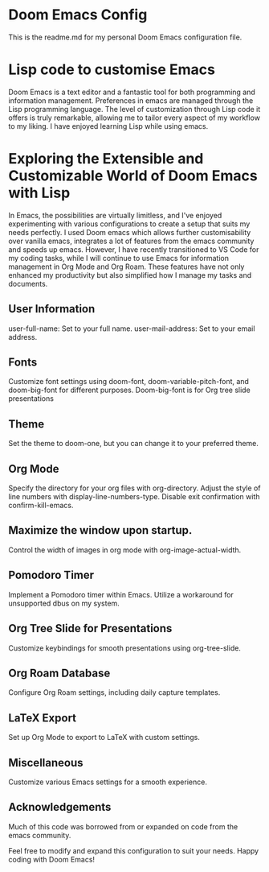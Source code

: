 # Doom Emacs Config
This is the readme.md for my personal Doom Emacs configuration file. 

# Lisp code to customise Emacs 
Doom Emacs is a text editor and a fantastic tool for both programming and information management. Preferences in emacs are managed through the Lisp programming language. The level of customization through Lisp code it offers is truly remarkable, allowing me to tailor every aspect of my workflow to my liking. I have enjoyed learning Lisp while using emacs.

# Exploring the Extensible and Customizable World of Doom Emacs with Lisp
In Emacs, the possibilities are virtually limitless, and I've enjoyed experimenting with various configurations to create a setup that suits my needs perfectly. I used Doom emacs which allows further customisability over vanilla emacs, integrates a lot of features from the emacs community and speeds up emacs. However, I have recently transitioned to VS Code for my coding tasks, while I will continue to use Emacs for information management in Org Mode and Org Roam. These features have not only enhanced my productivity but also simplified how I manage my tasks and documents.

## User Information
user-full-name: Set to your full name.
user-mail-address: Set to your email address.

## Fonts
Customize font settings using doom-font, doom-variable-pitch-font, and doom-big-font for different purposes.
Doom-big-font is for Org tree slide presentations 

## Theme
Set the theme to doom-one, but you can change it to your preferred theme.

## Org Mode
Specify the directory for your org files with org-directory.
Adjust the style of line numbers with display-line-numbers-type.
Disable exit confirmation with confirm-kill-emacs.

## Maximize the window upon startup.
Control the width of images in org mode with org-image-actual-width.

## Pomodoro Timer
Implement a Pomodoro timer within Emacs.
Utilize a workaround for unsupported dbus on my system.

## Org Tree Slide for Presentations
Customize keybindings for smooth presentations using org-tree-slide.

## Org Roam Database
Configure Org Roam settings, including daily capture templates.

## LaTeX Export
Set up Org Mode to export to LaTeX with custom settings.

## Miscellaneous
Customize various Emacs settings for a smooth experience.

## Acknowledgements
Much of this code was borrowed from or expanded on code from the emacs community.

Feel free to modify and expand this configuration to suit your needs. Happy coding with Doom Emacs!
